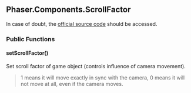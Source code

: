 ## Phaser.Components.ScrollFactor

In case of doubt, the [official source code](https://github.com/photonstorm/phaser) should be accessed.

### Public Functions

#### setScrollFactor()
Set scroll factor of game object (controls influence of camera movement).

> 1 means it will move exactly in sync with the camera,
0 means it will not move at all, even if the camera moves.
